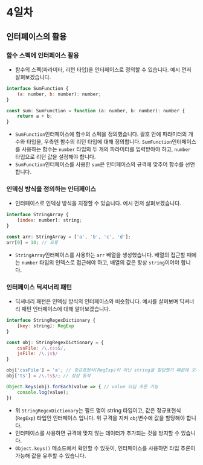 # 4일차

## 인터페이스의 활용

### 함수 스펙에 인터페이스 활용
- 함수의 스펙(파라미터, 리턴 타입)을 인터페이스로 정의할 수 있습니다. 예시 먼저 살펴보겠습니다.
```js
interface SumFunction {
    (a: number, b: number): number;
}

const sum: SumFunction = function (a: number, b: number): number {
    return a + b;
}
```
- `SumFunction`인터페이스에 함수의 스펙을 정의했습니다. 괄호 안에 파라미터의 개수와 타입을, 우측엔 함수의 리턴 타입에 대해 정의합니다. `SumFunction`인터페이스를 사용하는 함수는 `number` 타입의 두 개의 파라미터를 입력받아야 하고, `number` 타입으로 리턴 값을 설정해야 합니다.
- `SumFunction`인터페이스를 사용한 `sum`은 인터페이스의 규격에 맞추어 함수를 선언합니다.

### 인덱싱 방식을 정의하는 인터페이스
- 인터페이스로 인덱싱 방식을 지정할 수 있습니다. 예시 먼저 살펴보겠습니다.
```js
interface StringArray {
    [index: number]: string;
}

const arr: StringArray = ['a', 'b', 'c', 'd'];
arr[0] = 10; // 오류
```
- `StringArray`인터페이스를 사용하는 `arr` 배열을 생성했습니다. 배열의 접근할 때에는 `number` 타입의 인덱스로 접근해야 하고, 배열의 값은 항상 `string`이어야 합니다.

### 인터페이스 딕셔너리 패턴
- 딕셔너리 패턴은 인덱싱 방식의 인터페이스와 비슷합니다. 예시를 살펴보며 딕셔너리 패턴 인터페이스에 대해 알아보겠습니다.
```js
interface StringRegexDictionary {
    [key: string]: RegExp
}

const obj: StringRegexDictionary = {
    cssFile: /\.css$/,
    jsFile: /\.js$/
}

obj['cssFile'] = 'a'; // 정규표현식(RegExp)이 아닌 string을 할당했기 때문에 오류 발생
obj['ts'] = /\.ts$/; // 정상 동작

Object.keys(obj).forEach(value => { // value 타입 추론 가능
    console.log(value);
})
```
- 위 `StringRegexDictionary`는 필드 명이 string 타입이고, 값은 정규표현식(`RegExp`) 타입인 인터페이스 입니다. 위 규격을 지켜 `obj`변수에 값을 할당해야 합니다. 
- 인터페이스를 사용하면 규격에 맞지 않는 데이터가 추가되는 것을 방지할 수 있습니다.
- `Object.keys()` 메소드에서 확인할 수 있듯이, 인터페이스를 사용하면 타입 추론이 가능해 값을 유추할 수 있습니다.